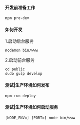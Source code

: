 #### 开发前准备工作

```
npm pre-dev
```

#### 如何开发

1.启动后台服务

```
nodemon bin/www
```

2.启动前台服务

```
cd public
sudo gulp develop
```

#### 测试|生产环境如何发布

```
npm run deploy
```

#### 测试|生产环境如何启动服务

```
[NODE_ENV=] [PORT=] node bin/www
```